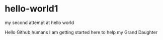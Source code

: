 # hello-world1
my second attempt at hello world

Hello Github humans
I am getting started here to help my Grand Daughter
